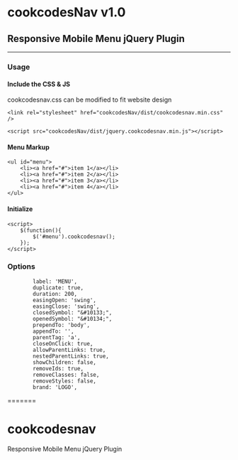 # cookcodesNav v1.0
## Responsive Mobile Menu jQuery Plugin
* * *
### Usage

#### Include the CSS & JS
cookcodesnav.css can be modified to fit website design

    <link rel="stylesheet" href="cookcodesNav/dist/cookcodesnav.min.css" />
    
    <script src="cookcodesNav/dist/jquery.cookcodesnav.min.js"></script>

#### Menu Markup

    <ul id="menu">
        <li><a href="#">item 1</a></li>
        <li><a href="#">item 2</a></li>
        <li><a href="#">item 3</a></li>
        <li><a href="#">item 4</a></li>
    </ul>
#### Initialize

    <script>
        $(function(){
            $('#menu').cookcodesnav();
        });
    </script>

### Options
 			label: 'MENU',
            duplicate: true,
            duration: 200,
            easingOpen: 'swing',
            easingClose: 'swing',
            closedSymbol: "&#10133;",
            openedSymbol: "&#10134;",
            prependTo: 'body',
            appendTo: '',
            parentTag: 'a',
            closeOnClick: true,
            allowParentLinks: true,
            nestedParentLinks: true,
            showChildren: false,
            removeIds: true,
            removeClasses: false,
            removeStyles: false,
			brand: 'LOGO',

=======
# cookcodesnav
Responsive Mobile Menu jQuery Plugin
